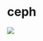 # ceph
![](http://docs.ceph.com/docs/master/_images/ditaa-cffd08dd3e192a5f1d724ad7930cb04200b9b425.png)
